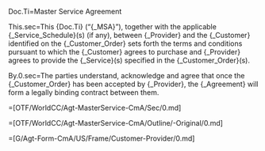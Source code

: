 Doc.Ti=Master Service Agreement

This.sec=This {Doc.Ti} (“{_MSA}”), together with the applicable {_Service_Schedule}(s) (if any), between {_Provider} and the {_Customer} identified on the  {_Customer_Order} sets forth the terms and conditions pursuant to which the {_Customer} agrees to purchase and {_Provider} agrees to provide the {_Service}(s) specified in the {_Customer_Order}(s).

By.0.sec=The parties understand, acknowledge and agree that once the {_Customer_Order} has been accepted by {_Provider}, the {_Agreement} will form a legally binding contract between them.

=[OTF/WorldCC/Agt-MasterService-CmA/Sec/0.md]

=[OTF/WorldCC/Agt-MasterService-CmA/Outline/-Original/0.md]

=[G/Agt-Form-CmA/US/Frame/Customer-Provider/0.md]